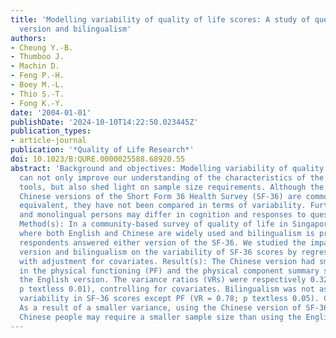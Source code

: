 ```yaml
---
title: 'Modelling variability of quality of life scores: A study of questionnaire
  version and bilingualism'
authors:
- Cheung Y.-B.
- Thumboo J.
- Machin D.
- Feng P.-H.
- Boey M.-L.
- Thio S.-T.
- Fong K.-Y.
date: '2004-01-01'
publishDate: '2024-10-10T14:22:50.023445Z'
publication_types:
- article-journal
publication: '*Quality of Life Research*'
doi: 10.1023/B:QURE.0000025588.68920.55
abstract: 'Background and objectives: Modelling variability of quality of life scores
  can not only improve our understanding of the characteristics of the measurement
  tools, but also shed light on sample size requirements. Although the English and
  Chinese versions of the Short Form 36 Health Survey (SF-36) are commonly considered
  equivalent, they have not been compared in terms of variability. Furthermore, bilingual
  and monolingual persons may differ in cognition and responses to questionnaires.
  Method(s): In a community-based survey of quality of life in Singapore, a society
  where both English and Chinese are widely used and bilingualism is prevalent, 2590
  respondents answered either version of the SF-36. We studied the impact of questionnaire
  version and bilingualism on the variability of SF-36 scores by regression modelling,
  with adjustment for covariates. Result(s): The Chinese version had smaller variances
  in the physical functioning (PF) and the physical component summary scores than
  the English version. The variance ratios (VRs) were respectively 0.32 and 0.60 (each
  p textless 0.01), controlling for covariates. Bilingualism was not associated with
  variability in SF-36 scores except PF (VR = 0.78; p textless 0.05). Conclusion(s):
  As a result of a smaller variance, using the Chinese version of SF-36 among bilingual
  Chinese people may require a smaller sample size than using the English version.'
---
```

